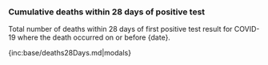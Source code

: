﻿### Cumulative deaths within 28 days of positive test

Total number of deaths within 28 days of first positive test result for COVID-19 where the death occurred on or before {date}.

{inc:base/deaths28Days.md|modals}
